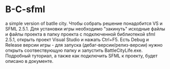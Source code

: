 # B-C-sfml
a simple version of batlle city.
Чтобы собрать решение понадобится VS и SFML 2.5.1.
Для установки игры необходимо "закинуть" исходные файлы и файлы проекта в папку проекта с подключенной библиотекой sfml 2.5.1, открыть проект Visual Studio и нажать Ctrl+F5.
Есть Debug и Release версии игры - для запуска (дебаг-версии/релиз-версии) нужно открыть соотвествующую папку и запустить BattleCityLife.exe.
Подробный туториал, а также как подключить SFML к проекту, будет описано в документе.
